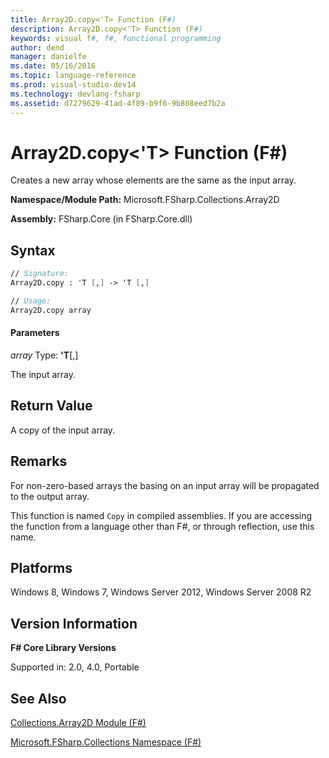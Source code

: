 ```yaml
---
title: Array2D.copy<'T> Function (F#)
description: Array2D.copy<'T> Function (F#)
keywords: visual f#, f#, functional programming
author: dend
manager: danielfe
ms.date: 05/16/2016
ms.topic: language-reference
ms.prod: visual-studio-dev14
ms.technology: devlang-fsharp
ms.assetid: d7279629-41ad-4f89-b9f6-9b808eed7b2a 
---
```


# Array2D.copy<'T> Function (F#)

Creates a new array whose elements are the same as the input array.

**Namespace/Module Path:** Microsoft.FSharp.Collections.Array2D

**Assembly:** FSharp.Core (in FSharp.Core.dll)


## Syntax

```fsharp
// Signature:
Array2D.copy : 'T [,] -> 'T [,]

// Usage:
Array2D.copy array
```

#### Parameters
*array*
Type: **'T**[[,]](https://msdn.microsoft.com/library/077252f3-e6ce-441c-9d5b-a6030eaef7cd)


The input array.

## Return Value

A copy of the input array.

## Remarks
For non-zero-based arrays the basing on an input array will be propagated to the output array.

This function is named `Copy` in compiled assemblies. If you are accessing the function from a language other than F#, or through reflection, use this name.


## Platforms
Windows 8, Windows 7, Windows Server 2012, Windows Server 2008 R2


## Version Information
**F# Core Library Versions**

Supported in: 2.0, 4.0, Portable

## See Also
[Collections.Array2D Module &#40;F&#35;&#41;](Collections.Array2D-Module-%5BFSharp%5D.md)

[Microsoft.FSharp.Collections Namespace &#40;F&#35;&#41;](Microsoft.FSharp.Collections-Namespace-%5BFSharp%5D.md)